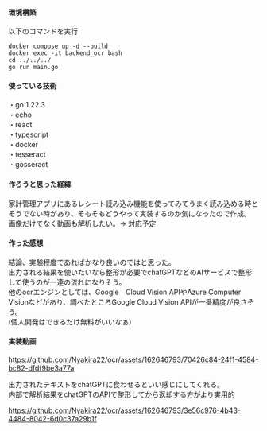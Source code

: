 

#### 環境構築  
以下のコマンドを実行  
```
docker compose up -d --build
docker exec -it backend_ocr bash
cd ../../../
go run main.go
```
    
#### 使っている技術  
・go 1.22.3  
・echo  
・react  
・typescript  
・docker  
・tesseract  
・gosseract  

  
#### 作ろうと思った経緯  
家計管理アプリにあるレシート読み込み機能を使ってみてうまく読み込める時とそうでない時があり、そもそもどうやって実装するのか気になったので作成。  
画像だけでなく動画も解析したい。→ 対応予定  

  
#### 作った感想  
結論、実験程度であればかなり良いのではと思った。  
出力される結果を使いたいなら整形が必要でchatGPTなどのAIサービスで整形して使うのが一連の流れになりそう。  
他のocrエンジンとしては、Google　Cloud Vision APIやAzure Computer Visionなどがあり、調べたところGoogle Cloud Vision APIが一番精度が良さそう。  
(個人開発はできるだけ無料がいいなぁ)  

  
#### 実装動画


https://github.com/Nyakira22/ocr/assets/162646793/70426c84-24f1-4584-bc82-dfdf9be3a77a


  
出力されたテキストをchatGPTに食わせるといい感じにしてくれる。  
内部で解析結果をchatGPTのAPIで整形してから返却する方がより実用的  



https://github.com/Nyakira22/ocr/assets/162646793/3e56c976-4b43-4484-8042-6d0c37a29b1f

